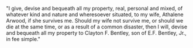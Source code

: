 "I give, devise and bequeath all my property, real, personal and mixed, of
whatever kind and nature and wheresoever situated, to my wife, Athalene
Arwood, if she survives me. Should my wife not survive me, or should we die at
the same time, or as a result of a common disaster, then I will, devise and
bequeath all my property to Clayton F. Bentley, son of E.F. Bentley, Jr., in
fee simple."

